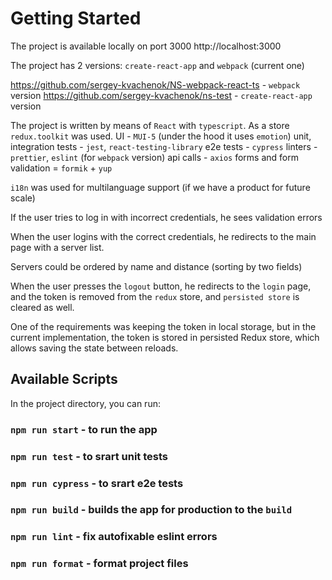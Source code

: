 # Getting Started

The project is available locally on port 3000
http://localhost:3000

The project has 2 versions: `create-react-app` and `webpack` (current one)

https://github.com/sergey-kvachenok/NS-webpack-react-ts - `webpack` version
https://github.com/sergey-kvachenok/ns-test - `create-react-app` version

The project is written by means of `React` with `typescript`. As a store `redux.toolkit` was used.
UI - `MUI-5` (under the hood it uses `emotion`)
unit, integration tests - `jest`, `react-testing-library`
e2e tests - `cypress`
linters -`prettier`, `eslint` (for `webpack` version)
api calls - `axios`
forms and form validation = `formik` + `yup`

`i18n` was used for multilanguage support (if we have a product for future scale)

If the user tries to log in with incorrect credentials, he sees validation errors

When the user logins with the correct credentials, he redirects to the main page with a server list.

Servers could be ordered by name and distance (sorting by two fields)

When the user presses the `logout` button, he redirects to the `login` page, and the token is removed from the `redux` store, and `persisted store` is cleared as well.

One of the requirements was keeping the token in local storage, but in the current implementation, the token is stored in persisted Redux store, which allows saving the state between reloads.

## Available Scripts

In the project directory, you can run:

### `npm run start` - to run the app
### `npm run test` - to srart unit tests
### `npm run cypress` - to srart e2e tests
### `npm run build` - builds the app for production to the `build`
### `npm run lint` - fix autofixable eslint errors
### `npm run format` - format project files

